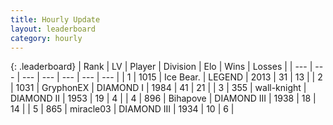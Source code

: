 ```yaml
---
title: Hourly Update
layout: leaderboard
category: hourly
---
```


{: .leaderboard}
| Rank | LV | Player | Division | Elo | Wins | Losses |
| --- | --- | --- | --- | --- | --- | --- |
| <span data-change="1">1</span> | 1015 | <span title="ID: 417840">Ice Bear.</span> | LEGEND | <span data-change="55">2013</span> | <span data-change="6">31</span> | <span data-change="0">13</span> |
| <span data-change="-1">2</span> | 1031 | <span title="ID: 315148">GryphonEX</span> | DIAMOND I | <span data-change="8">1984</span> | <span data-change="4">41</span> | <span data-change="3">21</span> |
| <span data-change="0">3</span> | 355 | <span title="ID: 63362">wall-knight</span> | DIAMOND II | <span data-change="16">1953</span> | <span data-change="1">19</span> | <span data-change="0">4</span> |
| <span data-change="7">4</span> | 896 | <span title="ID: 361226">Bihapove</span> | DIAMOND III | <span data-change="60">1938</span> | <span data-change="4">18</span> | <span data-change="1">14</span> |
| <span data-change="-1">5</span> | 865 | <span title="ID: 416373">miracle03</span> | DIAMOND III | <span data-change="0">1934</span> | <span data-change="0">10</span> | <span data-change="0">6</span> |